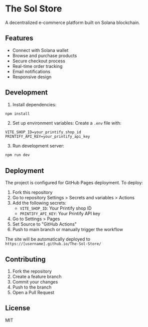 # The Sol Store

A decentralized e-commerce platform built on Solana blockchain.

## Features

- Connect with Solana wallet
- Browse and purchase products
- Secure checkout process
- Real-time order tracking
- Email notifications
- Responsive design

## Development

1. Install dependencies:
```bash
npm install
```

2. Set up environment variables:
Create a `.env` file with:
```
VITE_SHOP_ID=your_printify_shop_id
PRINTIFY_API_KEY=your_printify_api_key
```

3. Run development server:
```bash
npm run dev
```

## Deployment

The project is configured for GitHub Pages deployment. To deploy:

1. Fork this repository
2. Go to repository Settings > Secrets and variables > Actions
3. Add the following secrets:
   - `VITE_SHOP_ID`: Your Printify shop ID
   - `PRINTIFY_API_KEY`: Your Printify API key
4. Go to Settings > Pages
5. Set Source to "GitHub Actions"
6. Push to main branch or manually trigger the workflow

The site will be automatically deployed to `https://[username].github.io/The-Sol-Store/`

## Contributing

1. Fork the repository
2. Create a feature branch
3. Commit your changes
4. Push to the branch
5. Open a Pull Request

## License

MIT
